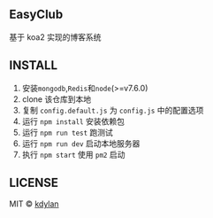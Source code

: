 EasyClub
-----
基于 koa2 实现的博客系统

INSTALL
----
1. 安装`mongodb`,`Redis`和`node`(>=v7.6.0)
2. clone 该仓库到本地
3. 复制 `config.default.js` 为 `config.js` 中的配置选项
4. 运行 `npm install` 安装依赖包
6. 运行 `npm run test` 跑测试
7. 运行 `npm run dev` 启动本地服务器
8. 执行 `npm start` 使用 `pm2` 启动

LICENSE
-----
MIT © [kdylan](https://github.com/k-dylan)
